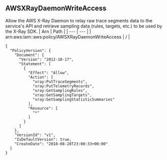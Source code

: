 
## AWSXRayDaemonWriteAccess
Allow the AWS X-Ray Daemon to relay raw trace segments data to the service's API and retrieve sampling data (rules, targets, etc.) to be used by the X-Ray SDK.
| Arn | Path |
| --- | --- |
| arn:aws:iam::aws:policy/AWSXRayDaemonWriteAccess | / |
```
{
  "PolicyVersion": {
    "Document": {
      "Version": "2012-10-17",
      "Statement": [
        {
          "Effect": "Allow",
          "Action": [
            "xray:PutTraceSegments",
            "xray:PutTelemetryRecords",
            "xray:GetSamplingRules",
            "xray:GetSamplingTargets",
            "xray:GetSamplingStatisticSummaries"
          ],
          "Resource": [
            "*"
          ]
        }
      ]
    },
    "VersionId": "v1",
    "IsDefaultVersion": true,
    "CreateDate": "2018-08-28T23:00:33+00:00"
  }
}
```
